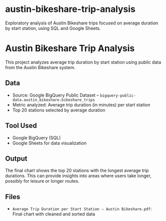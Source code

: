 # austin-bikeshare-trip-analysis
Exploratory analysis of Austin Bikeshare trips focused on average duration by start station, using SQL and Google Sheets.

# Austin Bikeshare Trip Analysis

This project analyzes average trip duration by start station using public data from the Austin Bikeshare system.

## Data

- Source: Google BigQuery Public Dataset – `bigquery-public-data.austin_bikeshare.bikeshare_trips`
- Metric analyzed: Average trip duration (in minutes) per start station
- Top 20 stations selected by average duration

## Tool Used

- Google BigQuery (SQL)
- Google Sheets for data visualization

## Output

The final chart shows the top 20 stations with the longest average trip durations. This can provide insights into areas where users take longer, possibly for leisure or longer routes.

## Files

- `Average Trip Duration per Start Station – Austin Bikeshare.pdf`: Final chart with cleaned and sorted data
